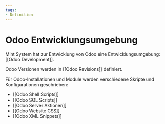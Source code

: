 ```yaml
---
tags:
- Definition
---
```

# Odoo Entwicklungsumgebung

Mint System hat zur Entwicklung von Odoo eine Entwicklungsumgebung: [[Odoo Development]].

Odoo Versionen werden in [[Odoo Revisions]] definiert.

Für Odoo-Installationen und Module werden verschiedene Skripte und Konfigurationen geschrieben:
* [[Odoo Shell Scripts]]
* [[Odoo SQL Scripts]]
* [[Odoo Server Aktionen]]
* [[Odoo Website CSS]]
* [[Odoo XML Snippets]]